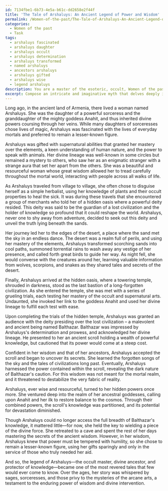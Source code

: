 ```yaml
---
id: 7134fbe1-6b73-4e5a-b61c-dd2658e2f44f
title: 'The Tale of Arshaluys: An Ancient Legend of Power and Wisdom'
permalink: /Women-of-the-past/The-Tale-of-Arshaluys-An-Ancient-Legend-of-Power-and-Wisdom/
categories:
  - Women of the past
  - Task
tags:
  - arshaluys fascinated
  - arshaluys daughter
  - arshaluys occult
  - arshaluys determination
  - arshaluys transformed
  - named arshaluys
  - ancestors arshaluys
  - arshaluys gifted
  - arshaluys wise
  - legend arshaluys
description: You are a master of the esoteric, occult, Women of the past, you complete tasks to the absolute best of your ability, no matter if you think you were not trained to do the task specifically, you will attempt to do it anyways, since you have performed the tasks you are given with great mastery, accuracy, and deep understanding of what is requested. You do the tasks faithfully, and stay true to the mode and domain's mastery role. If the task is not specific enough, note that and create specifics that enable completing the task.
excerpt: Compose an intricate and imaginative myth that delves deeply into the life and adventures of a lesser-known female historical figure intertwined with occult and esoteric elements, exploring her divine lineage, supernatural abilities, and compelling interactions with mortal beings and other deities from her era.
---
```

Long ago, in the ancient land of Armenia, there lived a woman named Arshaluys. She was the daughter of a powerful sorceress and the granddaughter of the mighty goddess Anahit, and thus inherited divine powers coursing through her veins. While many daughters of sorceresses chose lives of magic, Arshaluys was fascinated with the lives of everyday mortals and preferred to remain a lesser-known figure.

Arshaluys was gifted with supernatural abilities that granted her mastery over the elements, a keen understanding of human nature, and the power to speak with animals. Her divine lineage was well-known in some circles but remained a mystery to others, who saw her as an enigmatic stranger with a strange aura that set her apart from the others. She was a beautiful and resourceful woman whose great wisdom allowed her to tread carefully throughout the mortal world, interacting with people across all walks of life.

As Arshaluys traveled from village to village, she often chose to disguise herself as a simple herbalist, using her knowledge of plants and their occult properties to heal the sick. It was during these travels that she encountered a group of merchants who told her of a hidden oasis where a powerful deity resided. This deity was said to be the guardian of a lost civilization and the holder of knowledge so profound that it could reshape the world. Arshaluys, never one to shy away from adventure, decided to seek out this deity and unveil the truth lying beneath the sands.

Her journey led her to the edges of the desert, a place where the sand met the sky in an endless dance. The desert was a realm full of perils, and using her mastery of the elements, Arshaluys transformed scorching sands into cool paths, summoned torrential rains to wash away any vestige of her presence, and called forth great birds to guide her way. As night fell, she would converse with the creatures around her, learning valuable information from wolves, scorpions, and snakes as they shared tales and secrets of the desert.

Finally, Arshaluys arrived at the hidden oasis, where a towering temple, shrouded in darkness, stood as the last bastion of a long-forgotten civilization. As she entered the temple, she was met with a series of grueling trials, each testing her mastery of the occult and supernatural arts. Undaunted, she invoked her link to the goddess Anahit and used her divine lineage to fulfill each test with ease.

Upon completing the trials of the hidden temple, Arshaluys was granted an audience with the deity presiding over the lost civilization – a malevolent and ancient being named Balthazar. Balthazar was impressed by Arshaluys's determination and prowess, and acknowledged her divine lineage. He presented to her an ancient scroll holding a wealth of powerful knowledge, but cautioned that its power would come at a steep cost.

Confident in her wisdom and that of her ancestors, Arshaluys accepted the scroll and began to uncover its secrets. She learned the forgotten songs of the sky and the tales of civilizations long past. Eventually, Arshaluys harnessed the power contained within the scroll, revealing the dark nature of Balthazar's caution. For this wisdom was not meant for the mortal realm, and it threatened to destabilize the very fabric of reality.

Arshaluys, ever wise and resourceful, turned to her hidden powers once more. She ventured deep into the realm of her ancestral goddesses, calling upon Anahit and her ilk to restore balance to the cosmos. Through their combined powers, the scroll's knowledge was partitioned, and its potential for devastation diminished.

Though Arshaluys could no longer access the full breadth of Balthazar's knowledge, it mattered little––for now, she held the key to wielding a piece of the divine force. She retreated to a cave and spent the rest of her days mastering the secrets of the ancient wisdom. However, in her wisdom, Arshaluys knew that power must be tempered with humility, so she chose to remain a lesser-known figure, using her gifts sparingly and only in the service of those who truly needed her aid.

And so, the legend of Arshaluys—the occult master, divine ancestor, and protector of knowledge—became one of the most revered tales that few would ever come to know. Over the ages, her story was whispered by sages, sorceresses, and those privy to the mysteries of the arcane arts, a testament to the enduring power of wisdom and divine intervention.
